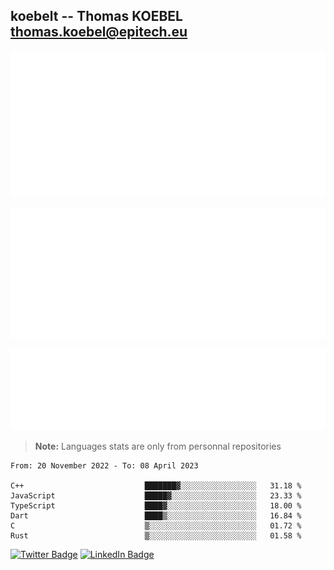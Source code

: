 ## koebelt -- Thomas KOEBEL <thomas.koebel@epitech.eu>

<!-- On github since 2018-->


![Metrics](/metrics.classic.svg)



<!--![Metrics](/metrics.plugin.introduction.repository.svg)-->
![Metrics](/metrics.plugin.isocalendar.svg)



![Metrics](/metrics.plugin.languages.svg)

> **Note:** Languages stats are only from personnal repositories

<!--START_SECTION:waka-->

```text
From: 20 November 2022 - To: 08 April 2023

C++                           ███████▓░░░░░░░░░░░░░░░░░   31.18 %
JavaScript                    █████▓░░░░░░░░░░░░░░░░░░░   23.33 %
TypeScript                    ████▓░░░░░░░░░░░░░░░░░░░░   18.00 %
Dart                          ████▒░░░░░░░░░░░░░░░░░░░░   16.84 %
C                             ▒░░░░░░░░░░░░░░░░░░░░░░░░   01.72 %
Rust                          ▒░░░░░░░░░░░░░░░░░░░░░░░░   01.58 %
```

<!--END_SECTION:waka-->

[![Twitter Badge](https://img.shields.io/badge/Twitter-Profile-informational?style=flat&logo=twitter&logoColor=white&color=1CA2F1)](https://twitter.com/jesuis_roux)
[![LinkedIn Badge](https://img.shields.io/badge/LinkedIn-Profile-informational?style=flat&logo=linkedin&logoColor=white&color=0D76A8)](https://www.linkedin.com/in/koebelt/)
